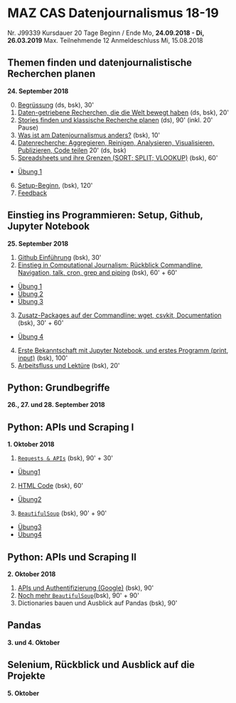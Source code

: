 # MAZ CAS Datenjournalismus 18-19

Nr.	J99339
Kursdauer	20 Tage
Beginn / Ende	Mo, **24.09.2018 - Di, 26.03.2019**
Max. Teilnehmende	12
Anmeldeschluss	Mi, 15.08.2018

## Themen finden und datenjournalistische Recherchen planen
**24. September 2018**

0. [Begrüssung](https://github.com/MAZ-CAS-DDJ/kurs_18_19/blob/master/01%20Themen%20finden%2C%C2%A0Recherche%C2%A0planen/00%20Start.md) (ds, bsk), 30'
1. [Daten-getriebene Recherchen, die die Welt bewegt haben](https://github.com/MAZ-CAS-DDJ/kurs_18_19/blob/master/01%20Themen%20finden%2C%C2%A0Recherche%C2%A0planen/01%20Stories.md) (ds, bsk), 20'
2. [Stories finden und klassische Recherche planen](https://github.com/MAZ-CAS-DDJ/kurs_18_19/blob/master/01%20Themen%20finden%2C%C2%A0Recherche%C2%A0planen/02%20Stories%C2%A0finden.md) (ds), 90' (inkl. 20' Pause)
3. [Was ist am Datenjournalismus anders?](https://github.com/MAZ-CAS-DDJ/kurs_18_19/blob/master/01%20Themen%20finden%2C%C2%A0Recherche%C2%A0planen/03%20Was%C2%A0ist%C2%A0anders%3F.md) (bsk), 10'
4. [Datenrecherche: Aggregieren, Reinigen, Analysieren, Visualisieren, Publizieren, Code teilen](https://github.com/MAZ-CAS-DDJ/kurs_18_19/blob/master/01%20Themen%20finden%2C%C2%A0Recherche%C2%A0planen/04%C2%A0agg%20rei%C2%A0and%C2%A0vis.md) 20' (ds, bsk)
5. [Spreadsheets und ihre Grenzen (SORT; SPLIT; VLOOKUP)](https://github.com/MAZ-CAS-DDJ/kurs_18_19/blob/master/01%20Themen%20finden%2C%C2%A0Recherche%C2%A0planen/05%C2%A0Spreadsheets%20und%20Grenzen.md) (bsk), 60'

- [Übung 1](https://github.com/MAZ-CAS-DDJ/kurs_18_19/blob/master/01%20Themen%20finden%2C%C2%A0Recherche%C2%A0planen/%C3%9Cbung1.md)

6. [Setup-Beginn](https://github.com/MAZ-CAS-DDJ/kurs_18_19/blob/master/01%20Themen%20finden%2C%C2%A0Recherche%C2%A0planen/06%20Setup.md), (bsk), 120'
7. [Feedback](https://github.com/MAZ-CAS-DDJ/kurs_18_19/blob/master/01%20Themen%20finden%2C%C2%A0Recherche%C2%A0planen/07%20Feedback.md)

## Einstieg ins Programmieren: Setup, Github, Jupyter Notebook
**25. September 2018**

1. [Github Einführung](https://github.com/MAZ-CAS-DDJ/kurs_18_19/blob/master/02%20Einstieg%20ins%20Programmieren/01%20Github.md) (bsk), 30'
2. [Einstieg in Computational Journalism: Rückblick Commandline, Navigation, talk, cron, grep and piping](https://github.com/MAZ-CAS-DDJ/kurs_18_19/blob/master/02%20Einstieg%20ins%20Programmieren/02%20Commandline.md) (bsk), 60' + 60'
- [Übung 1](https://github.com/MAZ-CAS-DDJ/kurs_18_19/blob/master/02%20Einstieg%20ins%20Programmieren/%C3%9Cbung1.md)
- [Übung 2](https://github.com/MAZ-CAS-DDJ/kurs_18_19/blob/master/02%20Einstieg%20ins%20Programmieren/%C3%9Cbung2.md)
- [Übung 3](https://github.com/MAZ-CAS-DDJ/kurs_18_19/blob/master/02%20Einstieg%20ins%20Programmieren/%C3%9Cbung3.md)
3. [Zusatz-Packages auf der Commandline: wget, csvkit, Documentation](https://github.com/MAZ-CAS-DDJ/kurs_18_19/blob/master/02%20Einstieg%20ins%20Programmieren/03%20Weitere%20Zusatz-Packages.md) (bsk), 30' + 60'
- [Übung 4](https://github.com/MAZ-CAS-DDJ/kurs_18_19/blob/master/02%20Einstieg%20ins%20Programmieren/%C3%9Cbung4.md)
4. [Erste Bekanntschaft mit Jupyter Notebook, und erstes Programm (print, input)](https://github.com/MAZ-CAS-DDJ/kurs_18_19/blob/master/02%20Einstieg%20ins%20Programmieren/04%20Jupyter.md) (bsk), 100'
5. [Arbeitsfluss und Lektüre](https://github.com/MAZ-CAS-DDJ/kurs_18_19/blob/master/02%20Einstieg%20ins%20Programmieren/05%20Arbeitsfluss.md) (bsk), 20'

## Python: Grundbegriffe
**26., 27. und 28. September 2018**

## Python: APIs und Scraping I
**1. Oktober 2018**

1. [```Requests & APIs```](https://github.com/MAZ-CAS-DDJ/kurs_18_19/blob/master/06%20APIs%2C%20Scraping%20I/01%20Requests.ipynb) (bsk), 90' + 30'
- [Übung1](https://github.com/MAZ-CAS-DDJ/kurs_18_19/blob/master/06%20APIs%2C%20Scraping%20I/%C3%9Cbung1.ipynb)
2. [HTML Code](https://github.com/MAZ-CAS-DDJ/kurs_18_19/blob/master/06%20APIs%2C%20Scraping%20I/02%20HTML%20Code.htm) (bsk), 60'
- [Übung2](https://github.com/MAZ-CAS-DDJ/kurs_18_19/blob/master/06%20APIs%2C%20Scraping%20I/02%20Anatomie_einer_Website.pdf)
3. [```BeautifulSoup```](https://github.com/MAZ-CAS-DDJ/kurs_18_19/blob/master/06%20APIs%2C%20Scraping%20I/03%20BeautifulSoup%20.ipynb) (bsk), 90' + 90'
- [Übung3](https://github.com/MAZ-CAS-DDJ/kurs_18_19/blob/master/06%20APIs%2C%20Scraping%20I/%C3%9Cbung3.ipynb)
- [Übung4](https://github.com/MAZ-CAS-DDJ/kurs_18_19/blob/master/06%20APIs%2C%20Scraping%20I/%C3%9Cbung4.ipynb)

## Python: APIs und Scraping II
**2. Oktober 2018**

1. [APIs und Authentifizierung (Google)](https://github.com/MAZ-CAS-DDJ/kurs_18_19/blob/master/07%C2%A0APIs%2C%20Scraping%20II/APIs%20und%20Authentifikation%20(Google%20API).ipynb) (bsk), 90'
2. [Noch mehr ```BeautifulSoup```](https://github.com/MAZ-CAS-DDJ/kurs_18_19/blob/master/07%C2%A0APIs%2C%20Scraping%20II/02%20Noch%20mehr%20BeautifulSoup.ipynb)(bsk), 90' + 90'
3. Dictionaries bauen und Ausblick auf Pandas (bsk), 90'

## Pandas
**3. und 4. Oktober**

## Selenium, Rückblick und Ausblick auf die Projekte
**5. Oktober**
